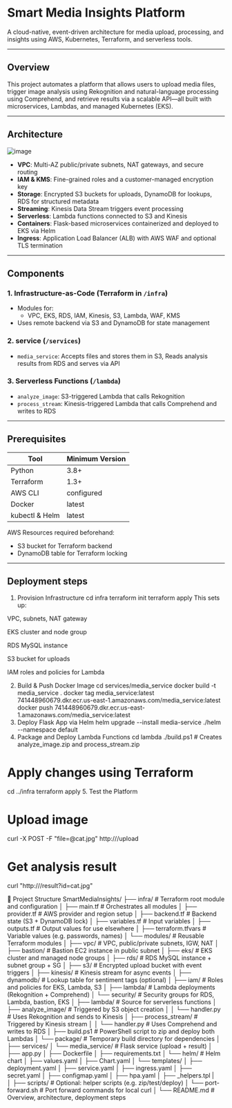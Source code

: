 # Smart Media Insights Platform

A cloud-native, event-driven architecture for media upload, processing, and insights using AWS, Kubernetes, Terraform, and serverless tools.

---

## Overview

This project automates a platform that allows users to upload media files, trigger image analysis using Rekognition and natural-language processing using Comprehend, and retrieve results via a scalable API—all built with microservices, Lambdas, and managed Kubernetes (EKS).

---

## Architecture
![image](https://github.com/user-attachments/assets/1027b0a2-42bd-4cc5-8911-4259184b7a30)
- **VPC**: Multi-AZ public/private subnets, NAT gateways, and secure routing
- **IAM & KMS**: Fine-grained roles and a customer-managed encryption key
- **Storage**: Encrypted S3 buckets for uploads, DynamoDB for lookups, RDS for structured metadata
- **Streaming**: Kinesis Data Stream triggers event processing
- **Serverless**: Lambda functions connected to S3 and Kinesis
- **Containers**: Flask-based microservices containerized and deployed to EKS via Helm
- **Ingress**: Application Load Balancer (ALB) with AWS WAF and optional TLS termination

---

## Components

### 1. Infrastructure-as-Code (Terraform in `/infra`)
- Modules for:
  - VPC, EKS, RDS, IAM, Kinesis, S3, Lambda, WAF, KMS
- Uses remote backend via S3 and DynamoDB for state management

### 2. service (`/services`)
- `media_service`: Accepts files and stores them in S3, Reads analysis results from RDS and serves via API

### 3. Serverless Functions (`/lambda`)
- `analyze_image`: S3-triggered Lambda that calls Rekognition
- `process_stream`: Kinesis-triggered Lambda that calls Comprehend and writes to RDS

---

## Prerequisites

| Tool           | Minimum Version |
|----------------|------------------|
| Python         | 3.8+             |
| Terraform      | 1.3+             |
| AWS CLI        | configured       |
| Docker         | latest           |
| kubectl & Helm | latest           |

AWS Resources required beforehand:
- S3 bucket for Terraform backend
- DynamoDB table for Terraform locking

---

## Deployment steps

1. Provision Infrastructure
cd infra
terraform init
terraform apply
This sets up:

VPC, subnets, NAT gateway

EKS cluster and node group

RDS MySQL instance

S3 bucket for uploads

IAM roles and policies for Lambda

2. Build & Push Docker Image
cd services/media_service
docker build -t media_service .
docker tag media_service:latest 741448960679.dkr.ecr.us-east-1.amazonaws.com/media_service:latest
docker push 741448960679.dkr.ecr.us-east-1.amazonaws.com/media_service:latest
3. Deploy Flask App via Helm
helm upgrade --install media-service ./helm --namespace default
4. Package and Deploy Lambda Functions
cd lambda
./build.ps1  # Creates analyze_image.zip and process_stream.zip

# Apply changes using Terraform
cd ../infra
terraform apply
5. Test the Platform

# Upload image
curl -X POST -F "file=@cat.jpg" http://<ingress-ELB>/upload

# Get analysis result
curl "http://<ingress-ELB>/result?id=cat.jpg"



📁 Project Structure
SmartMediaInsights/
├── infra/                             # Terraform root module and configuration
│   ├── main.tf                        # Orchestrates all modules
│   ├── provider.tf                    # AWS provider and region setup
│   ├── backend.tf                     # Backend state (S3 + DynamoDB lock)
│   ├── variables.tf                   # Input variables
│   ├── outputs.tf                     # Output values for use elsewhere
│   ├── terraform.tfvars               # Variable values (e.g. passwords, names)
│   └── modules/                       # Reusable Terraform modules
│       ├── vpc/                       # VPC, public/private subnets, IGW, NAT
│       ├── bastion/                   # Bastion EC2 instance in public subnet
│       ├── eks/                       # EKS cluster and managed node groups
│       ├── rds/                       # RDS MySQL instance + subnet group + SG
│       ├── s3/                        # Encrypted upload bucket with event triggers
│       ├── kinesis/                   # Kinesis stream for async events
│       ├── dynamodb/                  # Lookup table for sentiment tags (optional)
│       ├── iam/                       # Roles and policies for EKS, Lambda, S3
│       ├── lambda/                    # Lambda deployments (Rekognition + Comprehend)
│       └── security/                  # Security groups for RDS, Lambda, bastion, EKS
│
├── lambda/                            # Source for serverless functions
│   ├── analyze_image/                 # Triggered by S3 object creation
│   │   └── handler.py                 # Uses Rekognition and sends to Kinesis
│   ├── process_stream/               # Triggered by Kinesis stream
│   │   └── handler.py                 # Uses Comprehend and writes to RDS
│   ├── build.ps1                      # PowerShell script to zip and deploy both Lambdas
│   └── package/                       # Temporary build directory for dependencies
│
├── services/
│   └── media_service/              # Flask service (upload + result)
│       ├── app.py
│       ├── Dockerfile
│       ├── requirements.txt
│       └── helm/                   # Helm chart
│           ├── values.yaml
│           ├── Chart.yaml
│           └── templates/
│               ├── deployment.yaml
│               ├── service.yaml
│               ├── ingress.yaml
│               ├── secret.yaml
│               ├── configmap.yaml
│               ├── hpa.yaml
│               ├── _helpers.tpl
|                
│
├── scripts/                           # Optional: helper scripts (e.g. zip/test/deploy)
│   └── port-forward.sh                # Port forward commands for local curl
│
└── README.md                          # Overview, architecture, deployment steps

